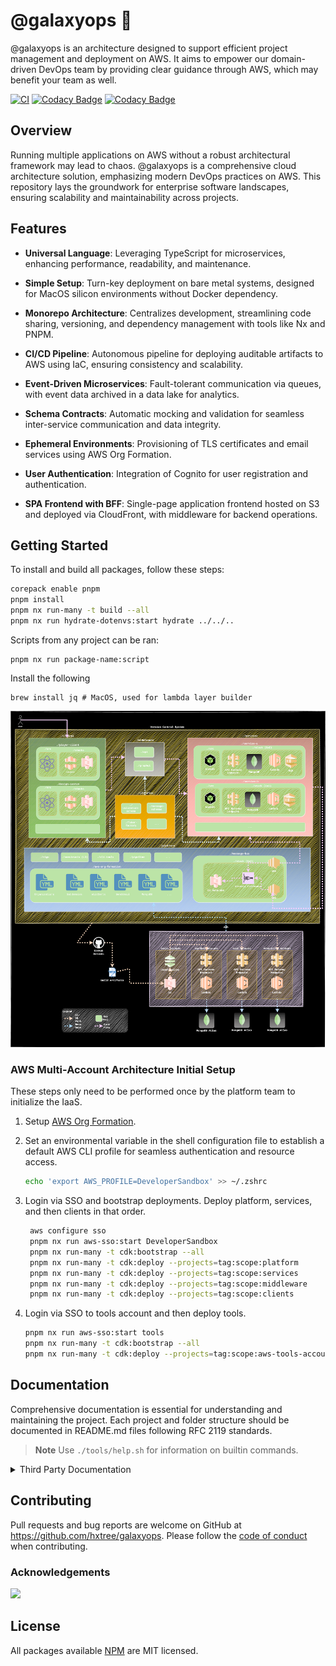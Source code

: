 # @galaxyops :milky_way:

@galaxyops is an architecture designed to support efficient project management
and deployment on AWS. It aims to empower our domain-driven DevOps team by
providing clear guidance through AWS, which may benefit your team as well.

[![CI](https://github.com/hxtree/galaxyops/actions/workflows/on-merge.yml/badge.svg)](https://github.com/hxtree/galaxyops/actions/workflows/on-merge.yml)
[![Codacy Badge](https://app.codacy.com/project/badge/Grade/8024531285164025aef972fcb059ea74)](https://app.codacy.com/gh/hxtree/galaxyops/dashboard?utm_source=gh&utm_medium=referral&utm_content=&utm_campaign=Badge_grade)
[![Codacy Badge](https://app.codacy.com/project/badge/Coverage/8024531285164025aef972fcb059ea74)](https://app.codacy.com/gh/hxtree/galaxyops/dashboard?utm_source=gh&utm_medium=referral&utm_content=&utm_campaign=Badge_coverage)

## Overview

Running multiple applications on AWS without a robust architectural framework
may lead to chaos. @galaxyops is a comprehensive cloud architecture solution,
emphasizing modern DevOps practices on AWS. This repository lays the groundwork
for enterprise software landscapes, ensuring scalability and maintainability
across projects.

## Features

- **Universal Language**: Leveraging TypeScript for microservices, enhancing
  performance, readability, and maintenance.

- **Simple Setup**: Turn-key deployment on bare metal systems, designed for
  MacOS silicon environments without Docker dependency.

- **Monorepo Architecture**: Centralizes development, streamlining code sharing,
  versioning, and dependency management with tools like Nx and PNPM.

- **CI/CD Pipeline**: Autonomous pipeline for deploying auditable artifacts to
  AWS using IaC, ensuring consistency and scalability.

- **Event-Driven Microservices**: Fault-tolerant communication via queues, with
  event data archived in a data lake for analytics.

- **Schema Contracts**: Automatic mocking and validation for seamless
  inter-service communication and data integrity.

- **Ephemeral Environments**: Provisioning of TLS certificates and email
  services using AWS Org Formation.

- **User Authentication**: Integration of Cognito for user registration and
  authentication.

- **SPA Frontend with BFF**: Single-page application frontend hosted on S3 and
  deployed via CloudFront, with middleware for backend operations.

## Getting Started

To install and build all packages, follow these steps:

```bash
corepack enable pnpm
pnpm install
pnpm nx run-many -t build --all
pnpm nx run hydrate-dotenvs:start hydrate ../../..
```

Scripts from any project can be ran:

```zshrc
pnpm nx run package-name:script
```

Install the following

```zshrc
brew install jq # MacOS, used for lambda layer builder
```

![Flow Chart](docs/flow-chart.drawio.svg)

### AWS Multi-Account Architecture Initial Setup

These steps only need to be performed once by the platform team to initialize
the IaaS.

1. Setup [AWS Org Formation](/platform/aws-org-formation/README.md).

2. Set an environmental variable in the shell configuration file to establish a
   default AWS CLI profile for seamless authentication and resource access.

   ```bash
   echo 'export AWS_PROFILE=DeveloperSandbox' >> ~/.zshrc
   ```

3. Login via SSO and bootstrap deployments. Deploy platform, services, and then
   clients in that order.

   ```bash
    aws configure sso
    pnpm nx run aws-sso:start DeveloperSandbox
    pnpm nx run-many -t cdk:bootstrap --all
    pnpm nx run-many -t cdk:deploy --projects=tag:scope:platform
    pnpm nx run-many -t cdk:deploy --projects=tag:scope:services
    pnpm nx run-many -t cdk:deploy --projects=tag:scope:middleware
    pnpm nx run-many -t cdk:deploy --projects=tag:scope:clients
   ```

4. Login via SSO to tools account and then deploy tools.

   ```bash
   pnpm nx run aws-sso:start tools
   pnpm nx run-many -t cdk:bootstrap --all
   pnpm nx run-many -t cdk:deploy --projects=tag:scope:aws-tools-account
   ```

## Documentation

Comprehensive documentation is essential for understanding and maintaining the
project. Each project and folder structure should be documented in README.md
files following RFC 2119 standards.

> **Note** Use `./tools/help.sh` for information on builtin commands.

<details>
  <summary>Third Party Documentation</summary>

- [NX Package Based Repo](https://nx.dev/getting-started/tutorials/package-based-repo-tutorial)
- [AWS CLI](https://docs.aws.amazon.com/cdk/v2/guide/cli.html)
- [Typescript](https://www.typescriptlang.org/docs/)
- [Jest](https://jestjs.io/)
</details>

## Contributing

Pull requests and bug reports are welcome on GitHub at
<https://github.com/hxtree/galaxyops>. Please follow the
[code of conduct](docs/CODE_OF_CONDUCT.md) when contributing.

### Acknowledgements

<a href="https://github.com/hxtree/galaxyops/graphs/contributors">
  <img src="https://contrib.rocks/image?repo=hxtree/galaxyops" />
</a>

## License

All packages available [NPM](https://www.npmjs.com/search?q=%40cats-cradle) are
MIT licensed.
